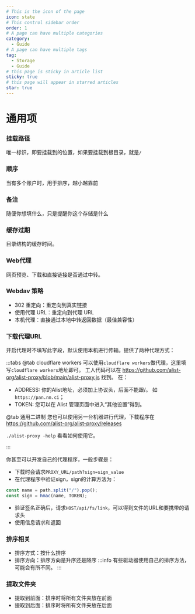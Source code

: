 ```yaml
---
# This is the icon of the page
icon: state
# This control sidebar order
order: 1
# A page can have multiple categories
category:
  - Guide
# A page can have multiple tags
tag:
  - Storage
  - Guide
# this page is sticky in article list
sticky: true
# this page will appear in starred articles
star: true
---
```


# 通用项

### 挂载路径

唯一标识，即要挂载到的位置，如果要挂载到根目录，就是`/`

### 顺序

当有多个账户时，用于排序，越小越靠前

### 备注

随便你想填什么，只是提醒你这个存储是什么

### 缓存过期

目录结构的缓存时间。

### Web代理

网页预览、下载和直接链接是否通过中转。

### Webdav 策略

- 302 重定向：重定向到真实链接
- 使用代理 URL：重定向到代理 URL
- 本机代理：直接通过本地中转返回数据（最佳兼容性）

### 下载代理URL

开启代理时不填写此字段，默认使用本机进行传输。提供了两种代理方式：

:::tabs
@tab cloudflare workers
可以使用`cloudflare workers`做代理，这里填写`cloudflare workers`地址即可。
工人代码可以在 https://github.com/alist-org/alist-proxy/blob/main/alist-proxy.js 找到。 在：

- ADDRESS: 你的Alist地址，必须加上协议头，后面不能跟/。 如`https://pan.nn.ci`；
- TOKEN: 您可以在 Alist 管理页面中进入“其他设置”得到。

@tab 通用二进制
您也可以使用另一台机器进行代理，下载程序在 https://github.com/alist-org/alist-proxy/releases

`./alist-proxy -help` 看看如何使用它。

:::

你甚至可以开发自己的代理程序，一般步骤是：

- 下载时会请求`PROXY_URL/path?sign=sign_value`
- 在代理程序中验证sign，sign的计算方法为：

```js
const name = path.split("/").pop();
const sign = hmac(name, TOKEN);
```

- 验证签名正确后，请求`HOST/api/fs/link`，可以得到文件的URL和要携带的请求头
- 使用信息请求和返回

### 排序相关
- 排序方式：按什么排序
- 排序方向：排序方向是升序还是降序
:::info
有些驱动器使用自己的排序方法，可能会有所不同。
:::

### 提取文件夹

- 提取到前面：排序时将所有文件夹放在前面
- 提取到后面：排序时将所有文件夹放在后面
